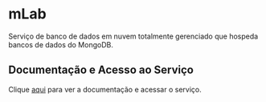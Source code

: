 # mLab

Serviço de banco de dados em nuvem totalmente gerenciado que hospeda bancos de dados do MongoDB.

## Documentação e Acesso ao Serviço

Clique [aqui](https://mlab.com) para ver a documentação e acessar o serviço.
